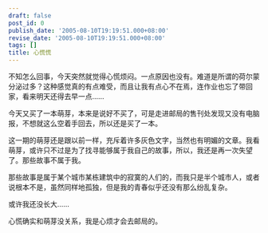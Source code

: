 ```yaml
---
draft: false
post_id: 0
publish_date: '2005-08-10T19:19:51.000+08:00'
revise_date: '2005-08-10T19:19:51.000+08:00'
tags: []
title: 心慌慌
---
```


不知怎么回事，今天突然就觉得心慌烦闷。一点原因也没有。难道是所谓的荷尔蒙分泌过多？这种感觉真的有点难受，而且让我有点心不在焉，连作业也忘了带回家，看来明天还得去早一点……

今天又买了一本萌芽，本来是说好不买了，可是走进邮局的售刊处发现又没有电脑报，不想就这么空着手回去，所以还是买了一本。

这一期的萌芽还是跟以前一样，充斥着许多灰色文字，当然也有明媚的文章。我看萌芽，或许只不过是为了找寻能够属于我自己的故事，所以，我还是再一次失望了。那些故事不属于我。

那些故事是属于某个城市某栋建筑中的寂寞的人们的，而我只是半个城市人，或者说根本不是，虽然同样地孤独，但是我的青春似乎还没有那么纷乱复杂。

或许我还没长大……

心慌确实和萌芽没关系，我是心烦才会去邮局的。
